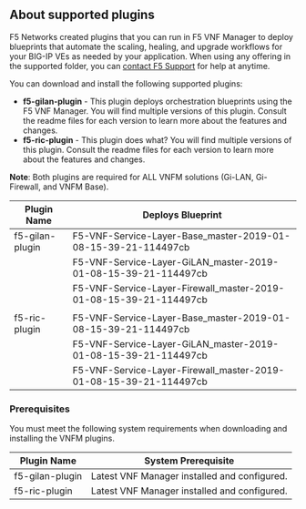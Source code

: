 ## About supported plugins
F5 Networks created plugins that you can run in F5 VNF Manager to deploy blueprints that automate the scaling, healing, 
and upgrade workflows for your BIG-IP VEs as needed by your application. When using any offering in the supported folder, 
you can [contact F5 Support](https://www.f5.com/company/contact/regional-offices#product-support) for help at anytime.

You can download and install the following supported plugins:
  - **f5-gilan-plugin** - This plugin deploys orchestration blueprints using the F5 VNF Manager. You will find multiple versions of this plugin. Consult the readme files for each version to learn more about the features and changes.
  - **f5-ric-plugin** - This plugin does what? You will find multiple versions of this plugin. Consult the readme files for each version to learn more about the features and changes.
  
**Note**: Both plugins are required for ALL VNFM solutions (Gi-LAN, Gi-Firewall, and VNFM Base).

| Plugin Name                   | Deploys Blueprint                          
| ------------------------------|-------------------------------------------------------------------|
| f5-gilan-plugin               | F5-VNF-Service-Layer-Base_master-2019-01-08-15-39-21-114497cb     |                          
|                               | F5-VNF-Service-Layer-GiLAN_master-2019-01-08-15-39-21-114497cb    | 
|                               | F5-VNF-Service-Layer-Firewall_master-2019-01-08-15-39-21-114497cb |
|                               |                                                                   |
| f5-ric-plugin                 | F5-VNF-Service-Layer-Base_master-2019-01-08-15-39-21-114497cb     |
|                               | F5-VNF-Service-Layer-GiLAN_master-2019-01-08-15-39-21-114497cb    |
|                               | F5-VNF-Service-Layer-Firewall_master-2019-01-08-15-39-21-114497cb |
                          


### Prerequisites
You must meet the following system requirements when downloading and installing the VNFM plugins.

| Plugin Name                   | System Prerequisite                             | 
| ------------------------------|-------------------------------------------------|
| f5-gilan-plugin               | Latest VNF Manager installed and configured.    | 
| f5-ric-plugin                 | Latest VNF Manager installed and configured.    | 

